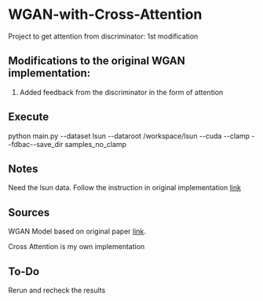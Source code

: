 # WGAN-with-Cross-Attention
Project to get attention from discriminator: 1st modification


## Modifications to the original WGAN implementation:
1. Added feedback from the discriminator in the form of attention


## Execute
python main.py --dataset lsun --dataroot /workspace/lsun --cuda --clamp --fdbac--save_dir samples_no_clamp 

## Notes
Need the lsun data.
Follow the instruction in original implementation [link](https://github.com/martinarjovsky/WassersteinGAN)

## Sources
WGAN Model based on original paper [link](https://arxiv.org/abs/1701.07875).

Cross Attention is my own implementation


## To-Do
Rerun and recheck the results
